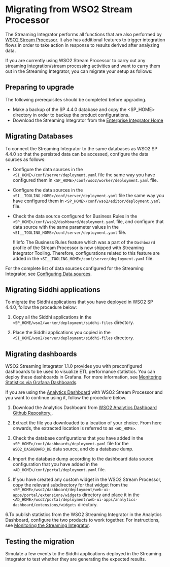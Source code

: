 # Migrating from WSO2 Stream Processor

The Streaming Integrator performs all functions that are also performed by [WSO2 Stream Processor](https://docs.wso2.com/display/SP440/Stream+Processor+Documentation). It also has additional features to trigger integration flows in order to take action in response to results derived after analyzing data.

If you are currently using WSO2 Stream Processor to carry out any streaming integration/stream processing activities and want to carry them out in the Streaming Integrator, you can migrate your setup as follows:

## Preparing to upgrade

The following prerequisites should be completed before upgrading.

- Make a backup of the SP 4.4.0 database and copy the <SP_HOME> directory in order to backup the product configurations.
- Download the Streaming Integrator from the [Enterprise Integrator Home](https://wso2.com/integration/)

## Migrating Databases

To connect the Streaming Integrator to the same databases as WSO2 SP 4.4.0 so that the persisted data can be accessed, configure the data sources as follows:

- Configure the data sources in the `<SI_HOME>/conf/server/deployment.yaml` file the same way you have configured them in `<SP_HOME>/conf/wso2/worker/deployment.yaml` file.
- Configure the data sources in the `<SI__TOOLING_HOME>/conf/server/deployment.yaml` file the same way you have configured them in `<SP_HOME>/conf/wso2/editor/deployment.yaml` file.
- Check the data source configured for Business Rules  in the `<SP_HOME>/conf/wso2/dashboard/deployment.yaml` file, and configure that data source with the same parameter values in the `<SI__TOOLING_HOME>/conf/server/deployment.yaml` file.

    !!!info
        The Business Rules feature which was a part of the `Dashboard` profile of the Stream Processor is now shipped with Streaming Integrator Tooling. Therefore, configurations related to this feature are added in the `<SI__TOOLING_HOME>/conf/server/deployment.yaml` file.

For the complete list of data sources configured for the Streaming Integrator, see [Configuring Data sources](configuring-data-sources.md).

## Migrating Siddhi applications

To migrate the Siddhi applications that you have deployed in WSO2 SP 4.4.0, follow the procedure below:

1. Copy all the Siddhi applications in the `<SP_HOME/wso2/worker/deployment/siddhi-files` directory.

2. Place the Siddhi applications you copied in the `<SI_HOME/wso2/server/deployment/siddhi-files` directory.

## Migrating dashboards

WSO2 Streaming Integrator 1.1.0 provides you with preconfigured dashboards to be used to visualize ETL performance statistics. You can deploy these dashboards in Grafana. For more information, see [Monitoring Statistics via Grafana Dashboards](../admin/setting-up-grafana-dashboards.md).

If you are using the [Analytics Dashboard](https://docs.wso2.com/display/SP440/Visualizing+Data) with WSO2 Stream Processor and you want to continue using it, follow the procedure below.

1. Download the Analytics Dashboard from [WSO2 Analytics Dashboard Github Repository.](https://github.com/wso2/analytics-dashboard/releases).

2. Extract the file you downloaded to a location of your choice. From here onwards, the extracted location is referred to as `<AD_HOME>`.

3. Check the database configurations that you have added in the `<SP_HOME>/conf/dashboards/deployment.yaml` file for the `WSO2_DASHBOARD_DB` data source, and do a database dump.

4. Import the database dump according to the dashboard data source configuration that you have added in the `<AD_HOME>/conf/portal/deployment.yaml` file.

5. If you have created any custom widget in the WSO2 Stream Processor, copy the relevant subdirectory for that widget from the `<SP_HOME>/wso2/dashboard/deployment/web-ui-apps/portal/extensions/widgets` directory and place it in the `<AD_HOME>/wso2/portal/deployment/web-ui-apps/analytics-dashboard/extensions/widgets` directory.

6.To publish statistics from the WSO2 Streaming Integrator in the Analytics Dashboard, configure the two products to work together. For instructions, see [Monitoring the Streaming Integrator](../admin/monitoring-the-streaming-integrator.md).

## Testing the migration

Simulate a few events to the Siddhi applications deployed in the Streaming Integrator to test whether they are generating the expected results.